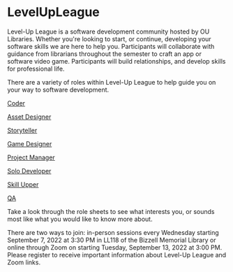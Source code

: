 # LevelUpLeague
Level-Up League is a software development community hosted by OU Libraries. Whether you're looking to start, or continue, developing your software skills we are here to help you. Participants will collaborate with guidance from librarians throughout the semester to craft an app or software video game. Participants will build relationships, and develop skills for professional life.

There are a variety of roles within Level-Up League to help guide you on your way to software development.

[Coder](https://github.com/OUETL/LevelUpLeague/blob/main/Archive/Fall2022/Role%20Sheets/Coder.pdf)

[Asset Designer](https://github.com/OUETL/LevelUpLeague/blob/main/Archive/Fall2022/Role%20Sheets/AssetDesigner.pdf)

[Storyteller](https://github.com/OUETL/LevelUpLeague/blob/main/Archive/Fall2022/Role%20Sheets/Storyteller.pdf)

[Game Designer](https://github.com/OUETL/LevelUpLeague/blob/main/Archive/Fall2022/Role%20Sheets/GameDesigner.pdf)

[Project Manager](https://github.com/OUETL/LevelUpLeague/blob/main/Archive/Fall2022/Role%20Sheets/ProjectManager.pdf)

[Solo Developer](https://github.com/OUETL/LevelUpLeague/blob/main/Archive/Fall2022/Role%20Sheets/SoloDeveloper.pdf)

[Skill Upper](https://github.com/OUETL/LevelUpLeague/blob/main/Archive/Fall2022/Role%20Sheets/SkillerUpper.pdf)

[QA](https://github.com/OUETL/LevelUpLeague/blob/main/Archive/Fall2022/Role%20Sheets/QA.pdf)

Take a look through the role sheets to see what interests you, or sounds most like what you would like to know more about.

There are two ways to join: in-person sessions every Wednesday starting September 7, 2022 at 3:30 PM in LL118 of the Bizzell Memorial Library or online through Zoom on starting Tuesday, September 13, 2022 at 3:00 PM. Please register to receive important information about Level-Up League and Zoom links.
